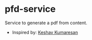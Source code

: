 # pfd-service
Service to generate a pdf from content.

- Inspired by: [Keshav Kumaresan](https://medium.com/@keshavkumaresan/generating-pdf-documents-within-aws-lambda-with-nodejs-and-puppeteer-46ac7ca299bf)

